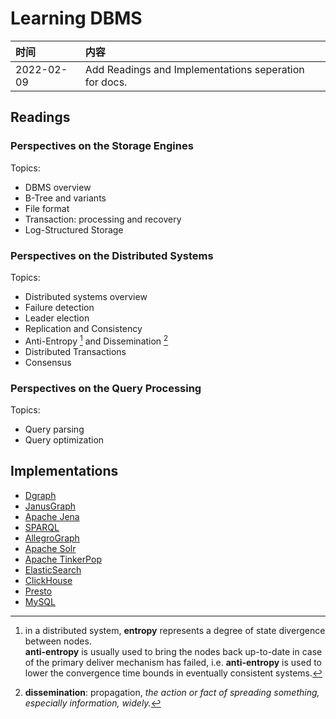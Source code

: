 # Learning DBMS

|时间|内容|
|:---|:---|
|2022-02-09| Add Readings and Implementations seperation for docs. |

## Readings

### Perspectives on the Storage Engines

Topics:

- DBMS overview
- B-Tree and variants
- File format
- Transaction: processing and recovery
- Log-Structured Storage

### Perspectives on the Distributed Systems

Topics:

- Distributed systems overview
- Failure detection
- Leader election
- Replication and Consistency
- Anti-Entropy [^anti-entropy] and Dissemination [^dissemination]
- Distributed Transactions
- Consensus

[^anti-entropy]: in a distributed system, **entropy** represents a degree of state divergence between nodes.<br/>
      **anti-entropy** is usually used to bring the nodes back up-to-date in case of the primary deliver mechanism has failed, i.e. **anti-entropy** is used to lower the convergence time bounds in eventually consistent systems.

[^dissemination]: **dissemination**: propagation, *the action or fact of spreading something, especially information, widely.*

### Perspectives on the Query Processing

Topics:

- Query parsing
- Query optimization

## Implementations

- [Dgraph](./implementation/graph/dgraph.md)
- [JanusGraph](./implementation/graph/janusgraph.md)
- [Apache Jena](./implementation/graph/jena.md)
- [SPARQL](./implementation/graph/sparql.md)
- [AllegroGraph](./implementation/graph/allegrograph.md)
- [Apache Solr](./implementation/graph/solr.md)
- [Apache TinkerPop](./implementation/graph/tinkerpop.md)
- [ElasticSearch](./implementation/graph/elasticsearch.md)
- [ClickHouse](./implementation/clickhouse.md)
- [Presto](./implementation/presto.md)
- [MySQL](implementation/mysql/mysql-5.7/mysql-index.md)
